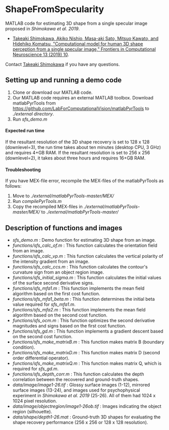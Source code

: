 # ShapeFromSpecularity
MATLAB code for estimating 3D shape from a single specular image proposed in *Shimokawa et al. 2019*.
* [Takeaki Shimokawa, Akiko Nishio, Masa-aki Sato, Mitsuo Kawato, and Hidehiko Komatsu, "Computational model for human 3D shape perception from a single specular image," Frontiers in Computational Neuroscience 13 (2019) 10](https://doi.org/10.3389/fncom.2019.00010).

Contact [Takeaki Shimokawa](https://sites.google.com/view/takeakishimokawa/) if you have any questions.

## Setting up and running a demo code
1. Clone or download our MATLAB code.
2. Our MATLAB code requires an external MATLAB toolbox. Download matlabPyrTools from
https://github.com/LabForComputationalVision/matlabPyrTools
to *./external directory*.
3. Run *sfs_demo.m*

#### Expected run time
If the resultant resolution of the 3D shape recovery is set to 128 x 128 (downlevel=3), the run time takes about ten minutes (desktop CPU, 3 GHz) and requires 4+GB RAM. If the resultant resolution is set to 256 x 256 (downlevel=2), it takes about three hours and requires 16+GB RAM.

#### Troubleshooting
If you have MEX-file error, recompile the MEX-files of the matlabPyrTools as follows:
1. Move to *./external/matlabPyrTools-master/MEX/*
2. Run *compilePyrTools.m*
3. Copy the recompiled MEX-files in *./external/matlabPyrTools-master/MEX/* to *./external/matlabPyrTools-master/*

## Description of functions and images
* *sfs_demo.m* : Demo function for estimating 3D shape from an image.
* *functions/sfs_calc_of.m* : This function calculates the orientation field from an image.
* *functions/sfs_calc_vp.m* : This function calculates the vertical polarity of the intensity gradient from an image.
* *functions/sfs_calc_ccs.m* : This function calculates the contour's curvature sign from an object region image.
* *functions/sfs_initial_sigma.m* : This function calculates the initial values of the surface second derivative signs.
* *functions/sfs_mfa1.m* : This function implements the mean field algorithm based on the first cost function.
* *functions/sfs_mfa1_beta.m* : This function determines the initial beta value required for *sfs_mfa1.m*.
* *functions/sfs_mfa2.m* : This function implements the mean field algorithm based on the second cost function.
* *functions/sfs_ocm.m* : This function optimizes the second derivative magnitudes and signs based on the first cost function.
* *functions/sfs_gd.m* : This function implements a gradient descent based on the second cost function.
* *functions/sfs_make_matrixB.m* : This function makes matrix B (boundary condition).
* *functions/sfs_make_matrixD.m* : This function makes matrix D (second order differential operator).
* *functions/sfs_make_matrixQ.m* : This function makes matrix Q, which is required for *sfs_gd.m*.
* *functions/sfs_depth_corr.m* : This function calculates the depth correlation between the recovered and ground-truth shapes.
* *data/image/image1-26.tif* : Glossy surface images (1-12), mirrored surface images (13-24), and images used for psychophysical experiment in *Shimokawa et al. 2019* (25-26). All of them had 1024 x 1024 pixel resolution.
* *data/image/objectregion/image1-26ob.tif* : Images indicating the object region (silhouette).
* *data/shape/depth1-26.mat* : Ground-truth 3D shapes for evaluating the shape recovery performance (256 x 256 or 128 x 128 resolution).

